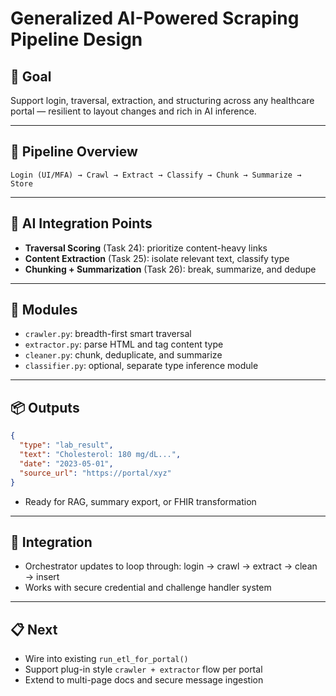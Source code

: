 # Generalized AI-Powered Scraping Pipeline Design

## 🎯 Goal
Support login, traversal, extraction, and structuring across any healthcare portal — resilient to layout changes and rich in AI inference.

---

## 🔁 Pipeline Overview
```text
Login (UI/MFA) → Crawl → Extract → Classify → Chunk → Summarize → Store
```

---

## 🧠 AI Integration Points
- **Traversal Scoring** (Task 24): prioritize content-heavy links
- **Content Extraction** (Task 25): isolate relevant text, classify type
- **Chunking + Summarization** (Task 26): break, summarize, and dedupe

---

## 🧱 Modules
- `crawler.py`: breadth-first smart traversal
- `extractor.py`: parse HTML and tag content type
- `cleaner.py`: chunk, deduplicate, and summarize
- `classifier.py`: optional, separate type inference module

---

## 📦 Outputs
```json
{
  "type": "lab_result",
  "text": "Cholesterol: 180 mg/dL...",
  "date": "2023-05-01",
  "source_url": "https://portal/xyz"
}
```
- Ready for RAG, summary export, or FHIR transformation

---

## 🔄 Integration
- Orchestrator updates to loop through: login → crawl → extract → clean → insert
- Works with secure credential and challenge handler system

---

## 📋 Next
- Wire into existing `run_etl_for_portal()`
- Support plug-in style `crawler + extractor` flow per portal
- Extend to multi-page docs and secure message ingestion